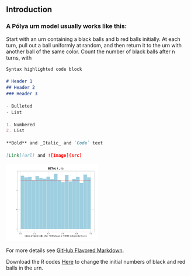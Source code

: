 ## Introduction

### A Pólya urn model usually works like this: 

Start with an urn containing a black balls and b red balls initially.
At each turn, pull out a ball uniformly at random, and then return it to the urn with another ball of the same color. 
Count the number of black balls after n turns, with 

```markdown
Syntax highlighted code block

# Header 1
## Header 2
### Header 3

- Bulleted
- List

1. Numbered
2. List

**Bold** and _Italic_ and `Code` text

[Link](url) and ![Image](src)
```
<img src="beta1_1.png" width="50%" height="50%"/>

For more details see [GitHub Flavored Markdown](https://guides.github.com/features/mastering-markdown/).

Download the R codes [Here](https://downgit.github.io/#/home?url=https://github.com/celestezeng33/Polya_Urn_Model/blob/main/polya_urn.R) to change the initial numbers of black and red balls in the urn. 
